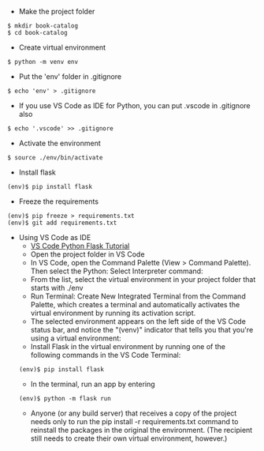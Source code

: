 * Make the project folder
````
$ mkdir book-catalog
$ cd book-catalog
````
* Create virtual environment
````
$ python -m venv env
````
* Put the 'env' folder in .gitignore
````
$ echo 'env' > .gitignore
````
* If you use VS Code as IDE for Python, you can put .vscode in .gitignore also
````
$ echo '.vscode' >> .gitignore
````
* Activate the environment
````
$ source ./env/bin/activate
````
* Install flask
````
(env)$ pip install flask
````
* Freeze the requirements
````
(env)$ pip freeze > requirements.txt
(env)$ git add requirements.txt
````
* Using VS Code as IDE
    * [VS Code Python Flask Tutorial](https://code.visualstudio.com/docs/python/tutorial-flask)
    * Open the project folder in VS Code
    * In VS Code, open the Command Palette (View > Command Palette). Then select the Python: Select Interpreter command:
    *  From the list, select the virtual environment in your project folder that starts with ./env
    * Run Terminal: Create New Integrated Terminal from the Command Palette, which creates a terminal and automatically activates the virtual environment by running its activation script.
    * The selected environment appears on the left side of the VS Code status bar, and notice the "(venv)" indicator that tells you that you're using a virtual environment:
    * Install Flask in the virtual environment by running one of the following commands in the VS Code Terminal:
    ````
    (env)$ pip install flask
    ````
    * In the terminal, run an app by entering 
    ````
    (env)$ python -m flask run
    ````
    * Anyone (or any build server) that receives a copy of the project needs only to run the pip install -r requirements.txt command to reinstall the packages in the original the environment. (The recipient still needs to create their own virtual environment, however.)
    